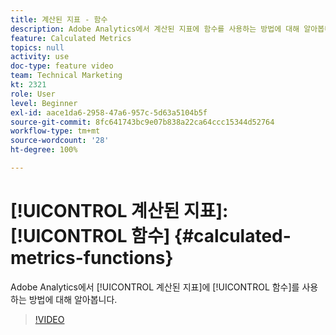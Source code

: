 ```yaml
---
title: 계산된 지표 - 함수
description: Adobe Analytics에서 계산된 지표에 함수를 사용하는 방법에 대해 알아봅니다.
feature: Calculated Metrics
topics: null
activity: use
doc-type: feature video
team: Technical Marketing
kt: 2321
role: User
level: Beginner
exl-id: aace1da6-2958-47a6-957c-5d63a5104b5f
source-git-commit: 8fc641743bc9e07b838a22ca64ccc15344d52764
workflow-type: tm+mt
source-wordcount: '28'
ht-degree: 100%

---
```


# [!UICONTROL 계산된 지표]: [!UICONTROL 함수] {#calculated-metrics-functions}

Adobe Analytics에서 [!UICONTROL 계산된 지표]에 [!UICONTROL 함수]를 사용하는 방법에 대해 알아봅니다.

>[!VIDEO](https://video.tv.adobe.com/v/25408/?quality=12&learn=on)
